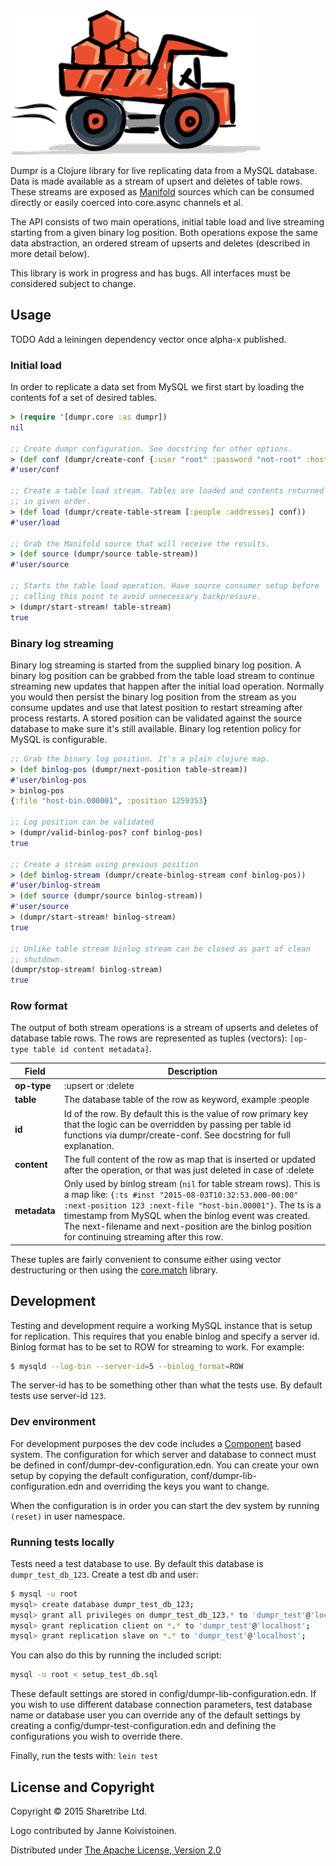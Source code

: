 <img src="dumpr.png" title="Dumpr" alt="Dumpr logo"/>

Dumpr is a Clojure library for live replicating data from a MySQL
database. Data is made available as a stream of upsert and deletes of
table rows. These streams are exposed as
[Manifold](https://github.com/ztellman/manifold) sources which can be
consumed directly or easily coerced into core.async channels et al.

The API consists of two main operations, initial table load and live
streaming starting from a given binary log position. Both operations
expose the same data abstraction, an ordered stream of upserts and
deletes (described in more detail below).

This library is work in progress and has bugs. All interfaces must be
considered subject to change.

## Usage

TODO Add a leiningen dependency vector once alpha-x published.

### Initial load

In order to replicate a data set from MySQL we first start by loading the contents fof a set of desired tables.

```clojure
> (require '[dumpr.core :as dumpr])
nil

;; Create dumpr configuration. See docstring for other options.
> (def conf (dumpr/create-conf {:user "root" :password "not-root" :host "127.0.0.1" :port 3306 :db "sharetribe_development" :server-id 111}))
#'user/conf

;; Create a table load stream. Tables are loaded and contents returned
;; in given order.
> (def load (dumpr/create-table-stream [:people :addresses] conf))
#'user/load

;; Grab the Manifold source that will receive the results.
> (def source (dumpr/source table-stream))
#'user/source

;; Starts the table load operation. Have source consumer setup before
;; calling this point to avoid unnecessary backpressure.
> (dumpr/start-stream! table-stream)
true
```

### Binary log streaming

Binary log streaming is started from the supplied binary log
position. A binary log position can be grabbed from the table load
stream to continue streaming new updates that happen after the initial
load operation. Normally you would then persist the binary log
position from the stream as you consume updates and use that latest
position to restart streaming after process restarts. A stored
position can be validated against the source database to make sure
it's still available. Binary log retention policy for MySQL is
configurable.


```clojure
;; Grab the binary log position. It's a plain clojure map.
> (def binlog-pos (dumpr/next-position table-stream))
#'user/binlog-pos
> binlog-pos
{:file "host-bin.000001", :position 1259353}

;; Log position can be validated
> (dumpr/valid-binlog-pos? conf binlog-pos)
true

;; Create a stream using previous position
> (def binlog-stream (dumpr/create-binlog-stream conf binlog-pos))
#'user/binlog-stream
> (def source (dumpr/source binlog-stream))
#'user/source
> (dumpr/start-stream! binlog-stream)
true

;; Unlike table stream binlog stream can be closed as part of clean
;; shutdown.
(dumpr/stop-stream! binlog-stream)
true
```


### Row format

The output of both stream operations is a stream of upserts and
deletes of database table rows. The rows are represented as tuples (vectors): `[op-type table id content metadata]`.

| Field       | Description |
--------------|-------------|
| **op-type** | :upsert or :delete |
| **table**   | The database table of the row as keyword, example :people |
| **id**      | Id of the row. By default this is the value of row primary key that the logic can be overridden by passing per table id functions via dumpr/create-conf. See docstring for full explanation. |
| **content** | The full content of the row as map that is inserted or updated after the operation, or that was just deleted in case of :delete |
| **metadata** | Only used by binlog stream (`nil` for table stream rows). This is a map like: `{:ts #inst "2015-08-03T10:32:53.000-00:00" :next-position 123 :next-file "host-bin.00001"}`. The ts is a timestamp from MySQL when the binlog event was created. The next-filename and next-position are the binlog position for continuing streaming after this row. |

These tuples are fairly convenient to consume either using vector
destructuring or then using the
[core.match](https://github.com/clojure/core.match) library.

## Development

Testing and development require a working MySQL instance that is setup
for replication. This requires that you enable binlog and specify a
server id. Binlog format has to be set to ROW for streaming to
work. For example:

```bash
$ mysqld --log-bin --server-id=5 --binlog_format=ROW
```

The server-id has to be something other than what the tests use. By
default tests use server-id `123`.

### Dev environment

For development purposes the dev code includes a
[Component](https://github.com/stuartsierra/component) based
system. The configuration for which server and database to connect
must be defined in conf/dumpr-dev-configuration.edn. You can create
your own setup by copying the default configuration,
conf/dumpr-lib-configuration.edn and overriding the keys you want to
change.

When the configuration is in order you can start the dev system by running `(reset)` in user namespace.

### Running tests locally

Tests need a test database to use. By default this database is
`dumpr_test_db_123`. Create a test db and user:

```bash
$ mysql -u root
mysql> create database dumpr_test_db_123;
mysql> grant all privileges on dumpr_test_db_123.* to 'dumpr_test'@'localhost' identified by 'dumpr_test';
mysql> grant replication client on *.* to 'dumpr_test'@'localhost';
mysql> grant replication slave on *.* to 'dumpr_test'@'localhost';
```

You can also do this by running the included script:

```bash
mysql -u root < setup_test_db.sql
```

These default settings are stored in
config/dumpr-lib-configuration.edn. If you wish to use different
database connection parameters, test database name or database user
you can override any of the default settings by creating a
config/dumpr-test-configuration.edn and defining the configurations
you wish to override there.

Finally, run the tests with: `lein test`

## License and Copyright

Copyright © 2015 Sharetribe Ltd.

Logo contributed by Janne Koivistoinen.

Distributed under [The Apache License, Version 2.0](http://www.apache.org/licenses/LICENSE-2.0)

